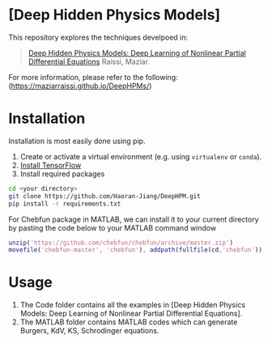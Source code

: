 # [Deep Hidden Physics Models]

This repository explores the techniques develpoed in:

>[Deep Hidden Physics Models: Deep Learning of Nonlinear Partial Differential Equations](https://arxiv.org/abs/1801.06637)
Raissi, Maziar.

For more information, please refer to the following: (https://maziarraissi.github.io/DeepHPMs/)

# Installation

Installation is most easily done using pip.
1. Create or activate a virtual environment (e.g. using `virtualenv` or `conda`).
2. [Install TensorFlow](https://www.tensorflow.org/install/pip)
3. Install required packages
```bash
cd <your directory>
git clone https://github.com/Haoran-Jiang/DeepHPM.git
pip install -r requirements.txt
```

For Chebfun package in MATLAB, we can install it to your current directory by pasting the code below to your MATLAB command
window
```MATLAB
unzip('https://github.com/chebfun/chebfun/archive/master.zip')
movefile('chebfun-master', 'chebfun'), addpath(fullfile(cd,'chebfun')), savepath
```

# Usage

1. The Code folder contains all the examples in [Deep Hidden Physics Models: Deep Learning of Nonlinear Partial Differential Equations].
2. The MATLAB folder contains MATLAB codes which can generate Burgers, KdV, KS, Schrodinger equations. 
